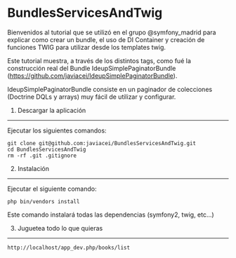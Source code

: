 BundlesServicesAndTwig
========================

Bienvenidos al tutorial que se utilizó en el grupo @symfony_madrid para explicar
como crear un bundle, el uso de DI Container y creación de funciones TWIG para utilizar
desde los templates twig.

Este tutorial muestra, a través de los distintos tags, como fué la construcción real del
Bundle IdeupSimplePaginatorBundle (https://github.com/javiacei/IdeupSimplePaginatorBundle).

IdeupSimplePaginatorBundle consiste en un paginador de colecciones (Doctrine DQLs y arrays) muy
fácil de utilizar y configurar.

1) Descargar la aplicación
--------------------------------

Ejecutar los siguientes comandos:

    git clone git@github.com:javiacei/BundlesServicesAndTwig.git
    cd BundlesServicesAndTwig
    rm -rf .git .gitignore

2) Instalación
---------------
Ejecutar el siguiente comando:

    php bin/vendors install

Este comando instalará todas las dependencias (symfony2, twig, etc...)

3) Juguetea todo lo que quieras
-----------------------------------

    http://localhost/app_dev.php/books/list